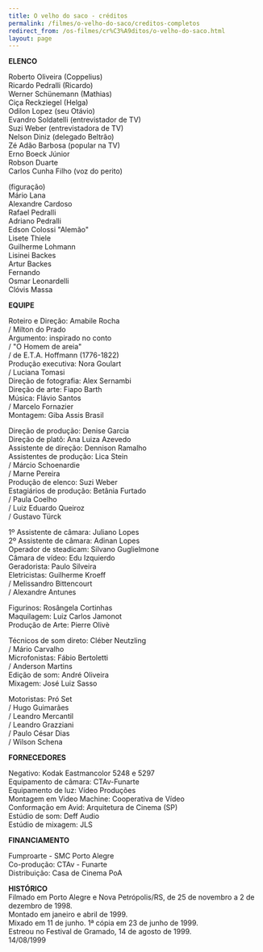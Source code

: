 ```yaml
---
title: O velho do saco - créditos
permalink: /filmes/o-velho-do-saco/creditos-completos
redirect_from: /os-filmes/cr%C3%A9ditos/o-velho-do-saco.html
layout: page
---
```

**ELENCO**

Roberto Oliveira (Coppelius)\
Ricardo Pedralli (Ricardo)\
Werner Schünemann (Mathias)\
Ciça Reckziegel (Helga)\
Odilon Lopez (seu Otávio)\
Evandro Soldatelli (entrevistador de TV)\
Suzi Weber (entrevistadora de TV)\
Nelson Diniz (delegado Beltrão)\
Zé Adão Barbosa (popular na TV)\
Erno Boeck Júnior\
Robson Duarte\
Carlos Cunha Filho (voz do perito)

(figuração)\
Mário Lana\
Alexandre Cardoso\
Rafael Pedralli\
Adriano Pedralli\
Edson Colossi "Alemão"\
Lisete Thiele\
Guilherme Lohmann\
Lisinei Backes\
Artur Backes\
Fernando\
Osmar Leonardelli\
Clóvis Massa

**EQUIPE**

Roteiro e Direção: Amabile Rocha\
/ Milton do Prado\
Argumento: inspirado no conto\
/ "O Homem de areia"\
/ de E.T.A. Hoffmann (1776-1822)\
Produção executiva: Nora Goulart\
/ Luciana Tomasi\
Direção de fotografia: Alex Sernambi\
Direção de arte: Fiapo Barth\
Música: Flávio Santos\
/ Marcelo Fornazier\
Montagem: Giba Assis Brasil

Direção de produção: Denise Garcia\
Direção de platô: Ana Luiza Azevedo\
Assistente de direção: Dennison Ramalho\
Assistentes de produção: Lica Stein\
/ Márcio Schoenardie\
/ Marne Pereira\
Produção de elenco: Suzi Weber\
Estagiários de produção: Betânia Furtado\
/ Paula Coelho\
/ Luiz Eduardo Queiroz\
/ Gustavo Türck

1º Assistente de câmara: Juliano Lopes\
2º Assistente de câmara: Adinan Lopes\
Operador de steadicam: Silvano Guglielmone\
Câmara de vídeo: Edu Izquierdo\
Geradorista: Paulo Silveira\
Eletricistas: Guilherme Kroeff\
/ Melissandro Bittencourt\
/ Alexandre Antunes

Figurinos: Rosângela Cortinhas\
Maquilagem: Luiz Carlos Jamonot\
Produção de Arte: Pierre Olivè

Técnicos de som direto: Cléber Neutzling\
/ Mário Carvalho\
Microfonistas: Fábio Bertoletti\
/ Anderson Martins\
Edição de som: André Oliveira\
Mixagem: José Luiz Sasso

Motoristas: Pró Set\
/ Hugo Guimarães\
/ Leandro Mercantil\
/ Leandro Grazziani\
/ Paulo César Dias\
/ Wilson Schena

**FORNECEDORES**

Negativo: Kodak Eastmancolor 5248 e 5297\
Equipamento de câmara: CTAv-Funarte\
Equipamento de luz: Vídeo Produções\
Montagem em Video Machine: Cooperativa de Vídeo\
Conformação em Avid: Arquitetura de Cinema (SP)\
Estúdio de som: Deff Audio\
Estúdio de mixagem: JLS

**FINANCIAMENTO**

Fumproarte - SMC Porto Alegre\
Co-produção: CTAv - Funarte\
Distribuição: Casa de Cinema PoA

**HISTÓRICO**\
Filmado em Porto Alegre e Nova Petrópolis/RS, de 25 de novembro a 2 de dezembro de 1998.\
Montado em janeiro e abril de 1999.\
Mixado em 11 de junho. 1ª cópia em 23 de junho de 1999.\
Estreou no Festival de Gramado, 14 de agosto de 1999.\
14/08/1999